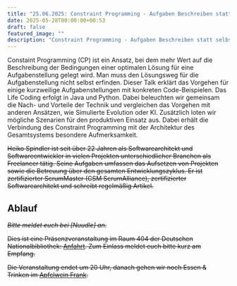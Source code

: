 ```yaml
---
title: "25.06.2025: Constraint Programming - Aufgaben Beschreiben statt selbst Lösungen programmieren"
date: 2025-05-28T00:00:00+00:53
draft: false
featured_image: ""
description: "Constraint Programming - Aufgaben Beschreiben statt selbst Lösungen programmieren"
---
```


Constaint Programming (CP) ist ein Ansatz, bei dem mehr Wert auf die Beschreibung der Bedingungen einer optimalen Lösung für eine Aufgabenstellung gelegt wird. Man muss den Lösungsweg für die Aufgabenstellung nicht selbst erfinden.
Dieser Talk erklärt das Vorgehen für einige kurzweilige Aufgabenstellungen mit konkreten Code-Beispielen. Das Life Coding erfolgt in Java und Python.
Dabei beleuchten wir gemeinsam die Nach- und Vorteile der Technik und vergleichen das Vorgehen mit anderen Ansätzen, wie Simulierte Evolution oder KI.
Zusätzlich loten wir mögliche Szenarien für den produktiven Einsatz aus. Dabei erhält die Verbindung des Constraint Programming mit der Architektur des Gesamtsystems besondere Aufmerksamkeit.


~~Heiko Spindler ist seit über 22 Jahren als Softwarearchitekt und Softwareentwickler in vielen Projekten unterschiedlicher Branchen als Freelancer tätig. Seine Aufgaben umfassen das Aufsetzen von Projekten sowie die Betreuung über den gesamten Entwicklungszyklus. Er ist zertifizierter ScrumMaster (CSM ScrumAlliance), zertifizierter Softwarearchitekt und schreibt regelmäßig Artikel.~~


## Ablauf 


~~_Bitte meldet euch bei [Nuudle] an._~~


~~Dies ist eine Präsenzveranstaltung im Raum 404 der Deutschen Nationalbibliothek: [Anfahrt](https://www.dnb.de/DE/Benutzung/Frankfurt/frankfurt_node.html#doc57382bodyText5).
Zum Einlass meldet euch bitte kurz am Empfang.~~


~~Die Veranstaltung endet um 20 Uhr, danach gehen wir noch Essen & Trinken im [Apfelwein Frank](https://www.apfelweinwirtschaft-frank.de/).~~